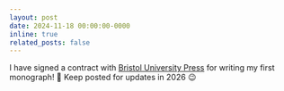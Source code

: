 ```yaml
---
layout: post
date: 2024-11-18 00:00:00-0000
inline: true
related_posts: false
---
```


I have signed a contract with [Bristol University Press](https://bristoluniversitypress.co.uk/) for writing my first monograph! :tada: Keep posted for updates in 2026 :wink: